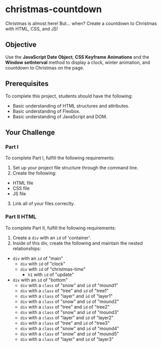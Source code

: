 # christmas-countdown

Christmas is almost here! But... when? Create a countdown to Christmas with HTML, CSS, and JS!

## Objective

Use the **JavaScript Date Object**, **CSS Keyframe Animations** and the **Window setInterval** method to display a clock, winter animation, and countdown to Christmas on the page.

## Prerequisites

To complete this project, students should have the following:
* Basic understanding of HTML structures and attributes.
* Basic understanding of Flexbox.
* Basic understanding of JavaScript and DOM.

## Your Challenge

### Part I

To complete Part I, fulfill the following requirements:
1. Set up your project file structure through the command line.
2. Create the following:
* HTML file
* CSS file
* JS file
3. Link all of your files correctly.

### Part II HTML

To complete Part II, fulfill the following requirements:

1. Create a ```div``` with an ```id``` of 'container'.
2. Inside of this div, create the following and maintain the nested relationships:
* ```div``` with an ```id``` of "main"
  * ```div``` with ```id``` of "clock"
  * ```div``` with ```id``` of "christmas-time"
    * ```h1``` with ```id``` of "update"
* ```div``` with an ```id``` of "bottom"
  * ```div``` with a ```class``` of "snow" and ```id``` of "mound1"
  * ```div``` with a ```class``` of "tree" and ```id``` of "tree1"
  * ```div``` with a ```class``` of "layer" and ```id``` of "layer1"
  * ```div``` with a ```class``` of "snow" and ```id``` of "mound2"
  * ```div``` with a ```class``` of "tree" and ```id``` of "tree2"
  * ```div``` with a ```class``` of "snow" and ```id``` of "mound3"
  * ```div``` with a ```class``` of "layer" and ```id``` of "layer2"
  * ```div``` with a ```class``` of "tree" and ```id``` of "tree3"
  * ```div``` with a ```class``` of "snow" and ```id``` of "mound4"
  * ```div``` with a ```class``` of "snow" and ```id``` of "mound5"
  * ```div``` with a ```class``` of "layer" and ```id``` of "layer3"
